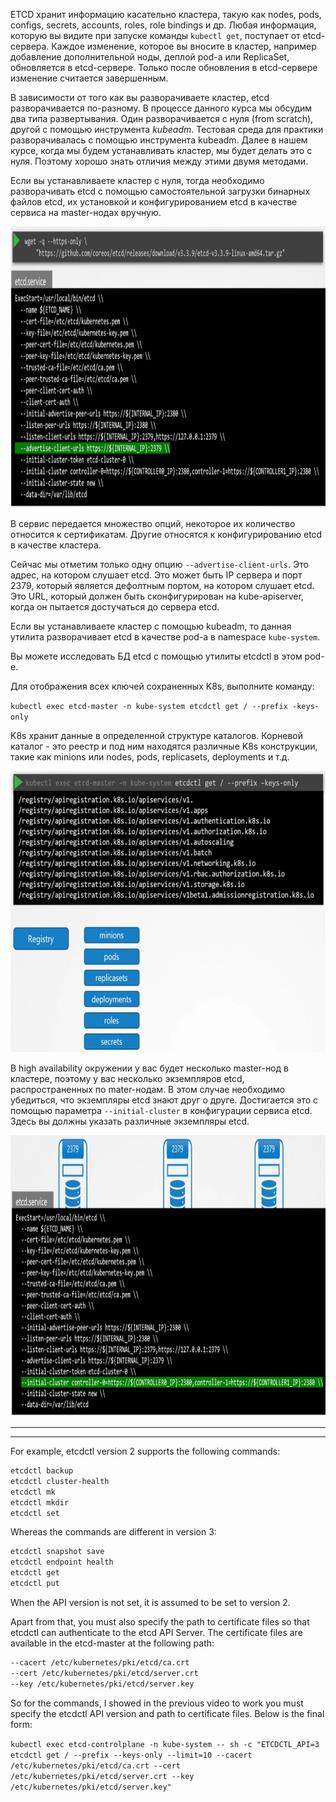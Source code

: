 ETCD хранит информацию касательно кластера, такую как nodes, pods, configs, secrets, accounts, roles, role bindings и др. Любая информация, которую вы видите при запуске команды `kubectl get`, поступает от etcd-сервера. Каждое изменение, которое вы вносите в кластер, например добавление дополнительной ноды, деплой pod-а или ReplicaSet, обновляется в etcd-сервере. Только после обновления в etcd-сервере изменение считается завершенным.

В зависимости от того как вы разворачиваете кластер, etcd разворачивается по-разному. В процессе данного курса мы обсудим два типа развертывания. Один разворачивается с нуля (from scratch), другой с помощью инструмента *kubeadm*. Тестовая среда для практики разворачивалась с помощью инструмента kubeadm. Далее в нашем курсе, когда мы будем устанавливать кластер, мы будет делать это с нуля. Поэтому хорошо знать отличия между этими двумя методами.

Если вы устанавливаете кластер с нуля, тогда необходимо разворачивать etcd с помощью самостоятельной загрузки бинарных файлов etcd, их установкой и конфигурированием etcd в качестве сервиса на master-нодах вручную.

<img src="image.png" width="900" height="450"><br>

В сервис передается множество опций, некоторое их количество относится к сертификатам. Другие относятся к конфигурированию etcd в качестве кластера.

Сейчас мы отметим только одну опцию `--advertise-client-urls`. Это адрес, на котором слушает etcd. Это может быть IP сервера и порт 2379, который является дефолтным портом, на котором слушает etcd. Это URL, который должен быть сконфигурирован на kube-apiserver, когда он пытается достучаться до сервера etcd.

Если вы устанавливаете кластер с помощью kubeadm, то данная утилита разворачивает etcd в качестве pod-а в namespace `kube-system`.

Вы можете исследовать БД etcd с помощью утилиты etcdctl в этом pod-е.

Для отображения всех ключей сохраненных K8s, выполните команду:

`kubectl exec etcd-master -n kube-system etcdctl get / --prefix -keys-only`

K8s хранит данные в определенной структуре каталогов. Корневой каталог - это реестр и под ним находятся различные K8s конструкции, такие как minions или nodes, pods, replicasets, deployments и т.д.

<img src="image-1.png" width="700" height="450"><br>

В high availability окружении у вас будет несколько master-нод в кластере, поэтому у вас несколько экземпляров etcd, распространенных по mater-нодам. В этом случае необходимо убедиться, что экземпляры etcd знают друг о друге. Достигается это с помощью параметра `--initial-cluster` в конфигурации сервиса etcd. Здесь вы должны указать различные экземпляры etcd.

<img src="image-2.png" width="900" height="450"><br>

---
---

For example, etcdctl version 2 supports the following commands:

```bash
etcdctl backup
etcdctl cluster-health
etcdctl mk
etcdctl mkdir
etcdctl set
```

Whereas the commands are different in version 3:

```bash
etcdctl snapshot save
etcdctl endpoint health
etcdctl get
etcdctl put
```

When the API version is not set, it is assumed to be set to version 2.

Apart from that, you must also specify the path to certificate files so that etcdctl can authenticate to the etcd API Server. The certificate files are available in the etcd-master at the following path:

```bash
--cacert /etc/kubernetes/pki/etcd/ca.crt
--cert /etc/kubernetes/pki/etcd/server.crt
--key /etc/kubernetes/pki/etcd/server.key
```

So for the commands, I showed in the previous video to work you must specify the etcdctl API version and path to certificate files. Below is the final form:

`kubectl exec etcd-controlplane -n kube-system -- sh -c "ETCDCTL_API=3 etcdctl get / --prefix --keys-only --limit=10 --cacert /etc/kubernetes/pki/etcd/ca.crt --cert /etc/kubernetes/pki/etcd/server.crt --key /etc/kubernetes/pki/etcd/server.key"`